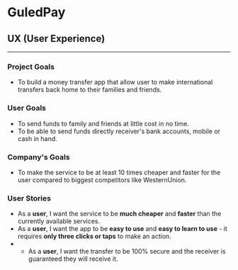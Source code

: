 # GuledPay

## UX (User Experience) 
---
### Project Goals 
* To build a money transfer app that allow user to make international transfers back home to their families and friends. 

### User Goals
* To send funds to family and friends at little cost in no time.
* To be able to send funds directly receiver's bank accounts, mobile or cash in hand.

### Company's Goals
* To make the service to be at least 10 times cheaper and faster for the user compared to biggest competitors like WesternUnion.

### User Stories
* As a **user**, I want the service to be **much cheaper** and **faster** than the currently available services.
* As a **user**, I want the app to be **easy to use** and **easy to learn to use** - it requires **only three clicks or taps** to make an action.
* * As a **user**, I want the transfer to be 100% secure and the receiver is guaranteed they will receive it.
